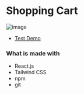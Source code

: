 # Shopping Cart

![image](https://user-images.githubusercontent.com/77949696/130263573-21724ae6-e9bc-4ff0-b547-2c7f45bcd6b7.png)

- [Test Demo](https://jameshan2002.github.io/shopping-cart/)
### What is made with
- React.js
- Tailwind CSS
- npm
- git
